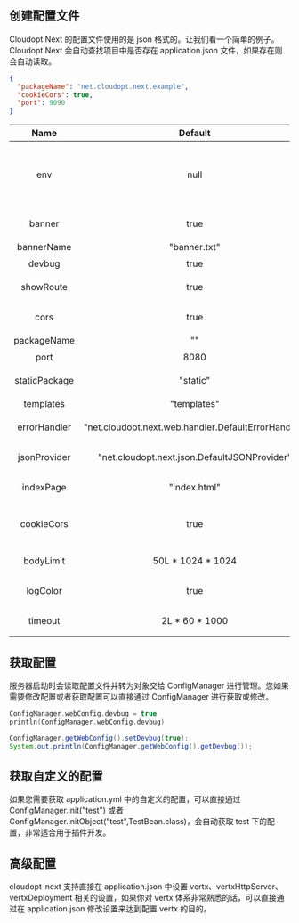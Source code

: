 ## 创建配置文件

Cloudopt Next 的配置文件使用的是 json 格式的。让我们看一个简单的例子。Cloudopt Next 会自动查找项目中是否存在 application.json 文件，如果存在则会自动读取。

````json
{
  "packageName": "net.cloudopt.next.example",
  "cookieCors": true,
  "port": 9090
}
````

| Name     | Default| Description|
|:--------:|:---------:|:-------|
| env| null| 填写后会自动读取 application-${env}.json 的配置文件，并覆盖 application.json 中的配置。       |
| banner| true| 是否在启动时显示Banner。      |
| bannerName| "banner.txt"| Banner文件的文件名。      |
| devbug| true| 是否是开发者模式。      |
| showRoute| true| 是否在访问时显示路由信息。      |
| cors| true| 是否打开CORS，开启后允许跨域调用API。      |
| packageName| ""| 项目所在包名。      |
| port| 8080| 监听端口。      |
| staticPackage| "static"| 静态资源文件所在文件夹名。      |
| templates| "templates"| 模板文件所在文件夹名。      |
| errorHandler| "net.cloudopt.next.web.handler.DefaultErrorHandler"| 错误拦截器的包名和类名。      |
| jsonProvider| "net.cloudopt.next.json.DefaultJSONProvider"| Json实现类的包名及类名。      |
| indexPage| "index.html"| 静态资源文件夹的主页文件名。      |
| cookieCors| true| 是否允许在跨域调用API情况的下同时传递Cookie。      |
| bodyLimit| 50L * 1024 * 1024| 文件上传大小限制，单位为b。      |
| logColor| true| 是否使用彩色的日志输出。      |
| timeout| 2L * 60 * 1000| HTTP请求超时时间，单位为ms。      |

## 获取配置

服务器启动时会读取配置文件并转为对象交给 ConfigManager 进行管理。您如果需要修改配置或者获取配置可以直接通过 ConfigManager 进行获取或修改。

````kotlin
ConfigManager.webConfig.devbug = true
println(ConfigManager.webConfig.devbug)
````

````java
ConfigManager.getWebConfig().setDevbug(true);
System.out.println(ConfigManager.getWebConfig().getDevbug());
`````

## 获取自定义的配置

如果您需要获取 application.yml 中的自定义的配置，可以直接通过 ConfigManager.init("test") 或者 ConfigManager.initObject("test",TestBean.class)，会自动获取 test 下的配置，非常适合用于插件开发。


## 高级配置

cloudopt-next 支持直接在 application.json 中设置 vertx、vertxHttpServer、vertxDeployment 相关的设置，如果你对 vertx 体系非常熟悉的话，可以直接通过在 application.json 修改设置来达到配置 vertx 的目的。